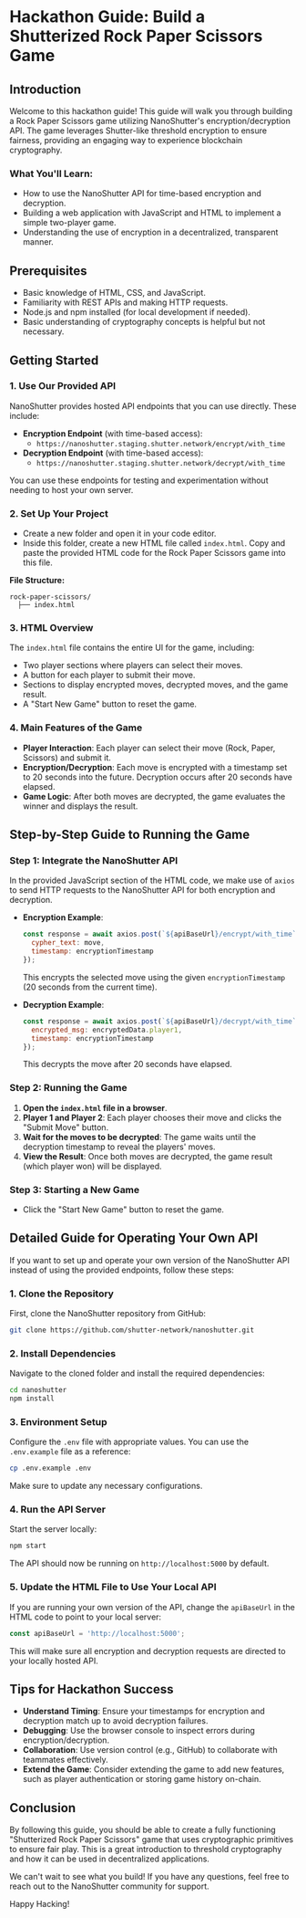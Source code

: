 # Hackathon Guide: Build a Shutterized Rock Paper Scissors Game

## Introduction

Welcome to this hackathon guide! This guide will walk you through building a Rock Paper Scissors game utilizing NanoShutter's encryption/decryption API. The game leverages Shutter-like threshold encryption to ensure fairness, providing an engaging way to experience blockchain cryptography.

### What You'll Learn:
- How to use the NanoShutter API for time-based encryption and decryption.
- Building a web application with JavaScript and HTML to implement a simple two-player game.
- Understanding the use of encryption in a decentralized, transparent manner.

## Prerequisites

- Basic knowledge of HTML, CSS, and JavaScript.
- Familiarity with REST APIs and making HTTP requests.
- Node.js and npm installed (for local development if needed).
- Basic understanding of cryptography concepts is helpful but not necessary.

## Getting Started

### 1. Use Our Provided API

NanoShutter provides hosted API endpoints that you can use directly. These include:

- **Encryption Endpoint** (with time-based access):
  - `https://nanoshutter.staging.shutter.network/encrypt/with_time`
- **Decryption Endpoint** (with time-based access):
  - `https://nanoshutter.staging.shutter.network/decrypt/with_time`

You can use these endpoints for testing and experimentation without needing to host your own server.

### 2. Set Up Your Project

- Create a new folder and open it in your code editor.
- Inside this folder, create a new HTML file called `index.html`. Copy and paste the provided HTML code for the Rock Paper Scissors game into this file.

**File Structure:**
```
rock-paper-scissors/
  ├── index.html
```

### 3. HTML Overview

The `index.html` file contains the entire UI for the game, including:
- Two player sections where players can select their moves.
- A button for each player to submit their move.
- Sections to display encrypted moves, decrypted moves, and the game result.
- A "Start New Game" button to reset the game.

### 4. Main Features of the Game
- **Player Interaction**: Each player can select their move (Rock, Paper, Scissors) and submit it.
- **Encryption/Decryption**: Each move is encrypted with a timestamp set to 20 seconds into the future. Decryption occurs after 20 seconds have elapsed.
- **Game Logic**: After both moves are decrypted, the game evaluates the winner and displays the result.

## Step-by-Step Guide to Running the Game

### Step 1: Integrate the NanoShutter API

In the provided JavaScript section of the HTML code, we make use of `axios` to send HTTP requests to the NanoShutter API for both encryption and decryption.

- **Encryption Example**:
  ```javascript
  const response = await axios.post(`${apiBaseUrl}/encrypt/with_time`, {
    cypher_text: move,
    timestamp: encryptionTimestamp
  });
  ```
  This encrypts the selected move using the given `encryptionTimestamp` (20 seconds from the current time).

- **Decryption Example**:
  ```javascript
  const response = await axios.post(`${apiBaseUrl}/decrypt/with_time`, {
    encrypted_msg: encryptedData.player1,
    timestamp: encryptionTimestamp
  });
  ```
  This decrypts the move after 20 seconds have elapsed.

### Step 2: Running the Game

1. **Open the `index.html` file in a browser**.
2. **Player 1 and Player 2**: Each player chooses their move and clicks the "Submit Move" button.
3. **Wait for the moves to be decrypted**: The game waits until the decryption timestamp to reveal the players' moves.
4. **View the Result**: Once both moves are decrypted, the game result (which player won) will be displayed.

### Step 3: Starting a New Game
- Click the "Start New Game" button to reset the game.

## Detailed Guide for Operating Your Own API

If you want to set up and operate your own version of the NanoShutter API instead of using the provided endpoints, follow these steps:

### 1. Clone the Repository
First, clone the NanoShutter repository from GitHub:
```sh
git clone https://github.com/shutter-network/nanoshutter.git
```

### 2. Install Dependencies
Navigate to the cloned folder and install the required dependencies:
```sh
cd nanoshutter
npm install
```

### 3. Environment Setup
Configure the `.env` file with appropriate values. You can use the `.env.example` file as a reference:
```sh
cp .env.example .env
```
Make sure to update any necessary configurations.

### 4. Run the API Server
Start the server locally:
```sh
npm start
```
The API should now be running on `http://localhost:5000` by default.

### 5. Update the HTML File to Use Your Local API
If you are running your own version of the API, change the `apiBaseUrl` in the HTML code to point to your local server:
```javascript
const apiBaseUrl = 'http://localhost:5000';
```
This will make sure all encryption and decryption requests are directed to your locally hosted API.

## Tips for Hackathon Success

- **Understand Timing**: Ensure your timestamps for encryption and decryption match up to avoid decryption failures.
- **Debugging**: Use the browser console to inspect errors during encryption/decryption.
- **Collaboration**: Use version control (e.g., GitHub) to collaborate with teammates effectively.
- **Extend the Game**: Consider extending the game to add new features, such as player authentication or storing game history on-chain.

## Conclusion

By following this guide, you should be able to create a fully functioning "Shutterized Rock Paper Scissors" game that uses cryptographic primitives to ensure fair play. This is a great introduction to threshold cryptography and how it can be used in decentralized applications.

We can't wait to see what you build! If you have any questions, feel free to reach out to the NanoShutter community for support.

Happy Hacking!